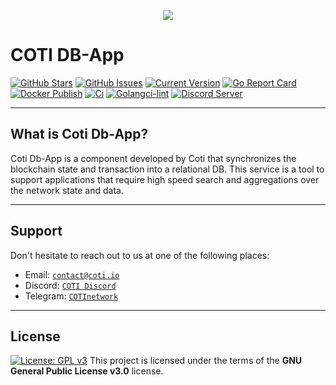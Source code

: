 <p align="center"><img src="/assets/logo-slogan-300x200.jpg"></p>

COTI DB-App
=============

[![GitHub Stars](https://img.shields.io/github/stars/coti-io/coti-db-app.svg)](https://github.com/coti-io/coti-db-app/stargazers)
[![GitHub Issues](https://img.shields.io/github/issues/coti-io/coti-db-app.svg)](https://github.com/coti-io/coti-db-app/issues)
[![Current Version](https://img.shields.io/badge/version-0.9.0-green.svg)](https://github.com/coti-io/coti-db-app/)
[![Go Report Card](https://goreportcard.com/badge/github.com/coti-io/coti-db-app)](https://goreportcard.com/report/github.com/coti-io/coti-db-app)
[![Docker Publish](https://github.com/coti-io/coti-db-app/actions/workflows/publish.yml/badge.svg)](https://github.com/coti-io/coti-db-app/actions/workflows/publish.yml)
[![Ci](https://github.com/coti-io/coti-db-app/actions/workflows/ci.yml/badge.svg)](https://github.com/coti-io/coti-db-app/actions/workflows/ci.yml)
[![Golangci-lint](https://github.com/coti-io/coti-db-app/actions/workflows/golangci-lint.yml/badge.svg)](https://github.com/coti-io/coti-db-app/actions/workflows/golangci-lint.yml)
[![Discord Server](https://img.shields.io/discord/386571547508473876.svg)](https://discord.me/coti)

---

## What is Coti Db-App?

Coti Db-App is a component developed by Coti that synchronizes the blockchain state and transaction into a relational
DB. This service is a tool to support applications that require high speed search and aggregations over the network
state and data.


---

## Support

Don't hesitate to reach out to us at one of the following places:

- Email: <a href="https://coti.io/" target="_blank">`contact@coti.io`</a>
- Discord: <a href="https://discord.me/coti" target="_blank">`COTI Discord`</a>
- Telegram: <a href="https://t.me/COTInetwork" target="_blank">`COTInetwork`</a>

---

## License

[![License: GPL v3](https://img.shields.io/badge/License-GPLv3-blue.svg)](https://www.gnu.org/licenses/gpl-3.0)
This project is licensed under the terms of the **GNU General Public License v3.0** license.
